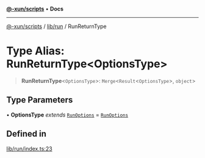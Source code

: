 [**@-xun/scripts**](../../../README.md) • **Docs**

***

[@-xun/scripts](../../../README.md) / [lib/run](../README.md) / RunReturnType

# Type Alias: RunReturnType\<OptionsType\>

> **RunReturnType**\<`OptionsType`\>: `Merge`\<`Result`\<`OptionsType`\>, `object`\>

## Type Parameters

• **OptionsType** *extends* [`RunOptions`](RunOptions.md) = [`RunOptions`](RunOptions.md)

## Defined in

[lib/run/index.ts:23](https://github.com/Xunnamius/xscripts/blob/4fd96d6123f1ac889c89848efd750e2454f43e43/lib/run/index.ts#L23)
